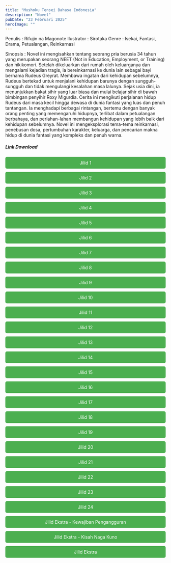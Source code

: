 ```yaml
---
title: "Mushoku Tensei Bahasa Indonesia"
description: "Novel"
pubDate: "23 Februari 2025"
heroImage: ""
---
```


Penulis : Rifujin na Magonote
Ilustrator : Sirotaka
Genre : Isekai, Fantasi, Drama, Petualangan, Reinkarnasi

Sinopsis : Novel ini mengisahkan tentang seorang pria berusia 34 tahun yang merupakan seorang NEET (Not in Education, Employment, or Training) dan hikikomori. Setelah dikeluarkan dari rumah oleh keluarganya dan mengalami kejadian tragis, ia bereinkarnasi ke dunia lain sebagai bayi bernama Rudeus Greyrat. Membawa ingatan dari kehidupan sebelumnya, Rudeus bertekad untuk menjalani kehidupan barunya dengan sungguh-sungguh dan tidak mengulangi kesalahan masa lalunya. Sejak usia dini, ia menunjukkan bakat sihir yang luar biasa dan mulai belajar sihir di bawah bimbingan penyihir Roxy Migurdia. Cerita ini mengikuti perjalanan hidup Rudeus dari masa kecil hingga dewasa di dunia fantasi yang luas dan penuh tantangan. Ia menghadapi berbagai rintangan, bertemu dengan banyak orang penting yang memengaruhi hidupnya, terlibat dalam petualangan berbahaya, dan perlahan-lahan membangun kehidupan yang lebih baik dari kehidupan sebelumnya. Novel ini mengeksplorasi tema-tema reinkarnasi, penebusan dosa, pertumbuhan karakter, keluarga, dan pencarian makna hidup di dunia fantasi yang kompleks dan penuh warna.
<!DOCTYPE html>
<html>
<head>
  <style>
  .download-button {
      display: block;
      margin: 10px 0;
      padding: 10px 20px;
      background-color: #4CAF50;
      color: white;
      text-align: center;
      text-decoration: none;
      border: none;
      border-radius: 5px;
    }
  </style>
</head>
<body>

  <h5>Link Download</h5>

  <a href="https://gawr-index.floral.workers.dev/0:/LN%20&%20WN/LN%20&%20WN%20Jepang%20P1/Mushoku%20tensei/Mushoku%20Tensei%20Jilid%201%20(Bahasa%20Indonesia).pdf" class="download-button" download>Jilid 1</a>
  <a href="https://gawr-index.floral.workers.dev/0:/LN%20&%20WN/LN%20&%20WN%20Jepang%20P1/Mushoku%20tensei/Mushoku%20Tensei%20Jilid%202%20(Bahasa%20Indonesia).pdf" class="download-button" download>Jilid 2</a>
  <a href="https://gawr-index.floral.workers.dev/0:/LN%20&%20WN/LN%20&%20WN%20Jepang%20P1/Mushoku%20tensei/Mushoku%20Tensei%20Jilid%203%20(Bahasa%20Indonesia).pdf" class="download-button" download>Jilid 3</a>
  <a href="https://gawr-index.floral.workers.dev/0:/LN%20&%20WN/LN%20&%20WN%20Jepang%20P1/Mushoku%20tensei/Mushoku%20Tensei%20Jilid%204%20(Bahasa%20Indonesia).pdf" class="download-button" download>Jilid 4</a>
  <a href="https://gawr-index.floral.workers.dev/0:/LN%20&%20WN/LN%20&%20WN%20Jepang%20P1/Mushoku%20tensei/Mushoku%20Tensei%20Jilid%205%20(Bahasa%20Indonesia).pdf" class="download-button" download>Jilid 5</a>
  <a href="https://gawr-index.floral.workers.dev/0:/LN%20&%20WN/LN%20&%20WN%20Jepang%20P1/Mushoku%20tensei/Mushoku%20Tensei%20Jilid%206%20(Bahasa%20Indonesia).pdf" class="download-button" download>Jilid 6</a>
  <a href="https://gawr-index.floral.workers.dev/0:/LN%20&%20WN/LN%20&%20WN%20Jepang%20P1/Mushoku%20tensei/Mushoku%20Tensei%20Jilid%207%20(Bahasa%20Indonesia).pdf" class="download-button" download>Jilid 7</a>
  <a href="https://gawr-index.floral.workers.dev/0:/LN%20&%20WN/LN%20&%20WN%20Jepang%20P1/Mushoku%20tensei/Mushoku%20Tensei%20Jilid%208%20(Bahasa%20Indonesia).pdf" class="download-button" download>Jilid 8</a>
  <a href="https://gawr-index.floral.workers.dev/0:/LN%20&%20WN/LN%20&%20WN%20Jepang%20P1/Mushoku%20tensei/Mushoku%20Tensei%20Jilid%209%20(Bahasa%20Indonesia).pdf" class="download-button" download>Jilid 9</a>
  <a href="https://gawr-index.floral.workers.dev/0:/LN%20&%20WN/LN%20&%20WN%20Jepang%20P1/Mushoku%20tensei/Mushoku%20Tensei%20Jilid%2010%20(Bahasa%20Indonesia).pdf" class="download-button" download>Jilid 10</a>
  <a href="https://gawr-index.floral.workers.dev/0:/LN%20&%20WN/LN%20&%20WN%20Jepang%20P1/Mushoku%20tensei/Mushoku%20Tensei%20Jilid%2011%20(Bahasa%20Indonesia).pdf" class="download-button" download>Jilid 11</a>
  <a href="https://gawr-index.floral.workers.dev/0:/LN%20&%20WN/LN%20&%20WN%20Jepang%20P1/Mushoku%20tensei/Mushoku%20Tensei%20Jilid%2012%20(Bahasa%20Indonesia).pdf" class="download-button" download>Jilid 12</a>
  <a href="https://gawr-index.floral.workers.dev/0:/LN%20&%20WN/LN%20&%20WN%20Jepang%20P1/Mushoku%20tensei/Mushoku%20Tensei%20Jilid%2013%20(Bahasa%20Indonesia).pdf" class="download-button" download>Jilid 13</a>
  <a href="https://gawr-index.floral.workers.dev/0:/LN%20&%20WN/LN%20&%20WN%20Jepang%20P1/Mushoku%20tensei/Mushoku%20Tensei%20Jilid%2014%20(Bahasa%20Indonesia).pdf" class="download-button" download>Jilid 14</a>
  <a href="https://gawr-index.floral.workers.dev/0:/LN%20&%20WN/LN%20&%20WN%20Jepang%20P1/Mushoku%20tensei/Mushoku%20Tensei%20Jilid%2015%20(Bahasa%20Indonesia).pdf" class="download-button" download>Jilid 15</a>
  <a href="https://gawr-index.floral.workers.dev/0:/LN%20&%20WN/LN%20&%20WN%20Jepang%20P1/Mushoku%20tensei/Mushoku%20Tensei%20Jilid%2016%20(Bahasa%20Indonesia).pdf" class="download-button" download>Jilid 16</a>
  <a href="https://gawr-index.floral.workers.dev/0:/LN%20&%20WN/LN%20&%20WN%20Jepang%20P1/Mushoku%20tensei/Mushoku%20Tensei%20Jilid%2017%20(Bahasa%20Indonesia).pdf" class="download-button" download>Jilid 17</a>
  <a href="https://gawr-index.floral.workers.dev/0:/LN%20&%20WN/LN%20&%20WN%20Jepang%20P1/Mushoku%20tensei/Mushoku%20Tensei%20Jilid%2018%20(Bahasa%20Indonesia).pdf" class="download-button" download>Jilid 18</a>
  <a href="https://gawr-index.floral.workers.dev/0:/LN%20&%20WN/LN%20&%20WN%20Jepang%20P1/Mushoku%20tensei/Mushoku%20Tensei%20Jilid%2019%20(Bahasa%20Indonesia).pdf" class="download-button" download>Jilid 19</a>
  <a href="https://gawr-index.floral.workers.dev/0:/LN%20&%20WN/LN%20&%20WN%20Jepang%20P1/Mushoku%20tensei/Mushoku%20Tensei%20Jilid%2020%20(Bahasa%20Indonesia).pdf" class="download-button" download>Jilid 20</a>
  <a href="https://gawr-index.floral.workers.dev/0:/LN%20&%20WN/LN%20&%20WN%20Jepang%20P1/Mushoku%20tensei/Mushoku%20Tensei%20Jilid%2021%20(Bahasa%20Indonesia).pdf" class="download-button" download>Jilid 21</a>
  <a href="https://gawr-index.floral.workers.dev/0:/LN%20&%20WN/LN%20&%20WN%20Jepang%20P1/Mushoku%20tensei/Mushoku%20Tensei%20Jilid%2022%20(Bahasa%20Indonesia).pdf" class="download-button" download>Jilid 22</a>
  <a href="https://gawr-index.floral.workers.dev/0:/LN%20&%20WN/LN%20&%20WN%20Jepang%20P1/Mushoku%20tensei/Mushoku%20Tensei%20Jilid%2023%20(Bahasa%20Indonesia).pdf" class="download-button" download>Jilid 23</a>
  <a href="https://gawr-index.floral.workers.dev/0:/LN%20&%20WN/LN%20&%20WN%20Jepang%20P1/Mushoku%20tensei/Mushoku%20Tensei%20Jilid%2024%20(Bahasa%20Indonesia).pdf" class="download-button" download>Jilid 24</a>
  <a href="https://gawr-index.floral.workers.dev/0:/LN%20&%20WN/LN%20&%20WN%20Jepang%20P1/Mushoku%20tensei/Mushoku_Tensei_Jilid_Ekstra_-_Kewajiban_Pengangguran_Bahasa_Indonesia.pdf" class="download-button" download>Jilid Ekstra - Kewajiban Pengangguran</a>
  <a href="https://gawr-index.floral.workers.dev/0:/LN%20&%20WN/LN%20&%20WN%20Jepang%20P1/Mushoku%20tensei/Mushoku_Tensei_Jilid_Ekstra_-_Kisah_Naga_Kuno_Bahasa_Indonesia.pdf" class="download-button" download>Jilid Ekstra - Kisah Naga Kuno</a>
  <a href="https://gawr-index.floral.workers.dev/0:/LN%20&%20WN/LN%20&%20WN%20Jepang%20P1/Mushoku%20tensei/Mushoku_Tensei_Jilid_Ekstra_Bahasa_Indonesia.pdf" class="download-button" download>Jilid Ekstra</a>

</body>
</html>
